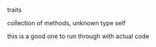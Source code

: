 traits

collection of methods, unknown type self

this is a good one to run through with actual code
